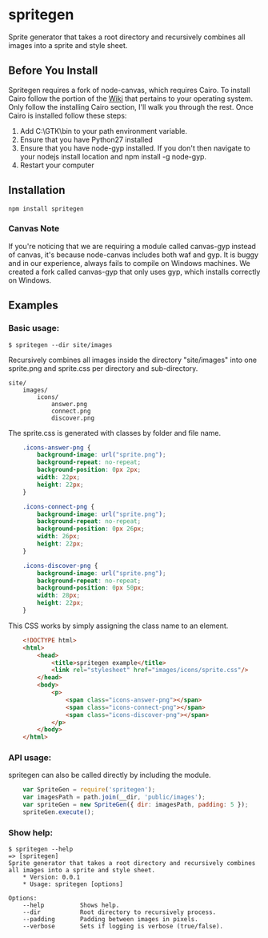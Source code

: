 spritegen
=========

Sprite generator that takes a root directory and recursively combines all images into a sprite and style sheet.

## Before You Install
Spritegen requires a fork of node-canvas, which requires Cairo. To install Cairo follow the portion of the [Wiki](https://github.com/LearnBoost/node-canvas/wiki/_pages) that pertains to your operating system.
Only follow the installing Cairo section, I'll walk you through the rest. Once Cairo is installed follow these steps:

1. Add C:\GTK\bin to your path environment variable.
2. Ensure that you have Python27 installed
3. Ensure that you have node-gyp installed. If you don't then navigate to your nodejs install location and npm install -g node-gyp.
4. Restart your computer

## Installation
    npm install spritegen

### Canvas Note
If you're noticing that we are requiring a module called canvas-gyp instead of canvas, it's because node-canvas includes both waf and gyp. It is buggy and in our experience, always fails to compile on Windows machines. We created a fork called canvas-gyp that only uses gyp, which installs correctly on Windows.
## Examples

### Basic usage:

	$ spritegen --dir site/images

Recursively combines all images inside the directory "site/images" into one sprite.png and sprite.css per directory and sub-directory.

    site/
        images/
            icons/
                answer.png
                connect.png
                discover.png

The sprite.css is generated with classes by folder and file name.

```css
    .icons-answer-png {
        background-image: url("sprite.png");
        background-repeat: no-repeat;
        background-position: 0px 2px;
        width: 22px;
        height: 22px;
    }

    .icons-connect-png {
        background-image: url("sprite.png");
        background-repeat: no-repeat;
        background-position: 0px 26px;
        width: 26px;
        height: 22px;
    }

    .icons-discover-png {
        background-image: url("sprite.png");
        background-repeat: no-repeat;
        background-position: 0px 50px;
        width: 28px;
        height: 22px;
    }
```

This CSS works by simply assigning the class name to an element.

```html
	<!DOCTYPE html>
	<html>
		<head>
			<title>spritegen example</title>
			<link rel="stylesheet" href="images/icons/sprite.css"/>
		</head>
		<body>
			<p>
				<span class="icons-answer-png"></span>
				<span class="icons-connect-png"></span>
				<span class="icons-discover-png"></span>
			</p>
		</body>
	</html>
```

### API usage:

spritegen can also be called directly by including the module.

```javascript
    var SpriteGen = require('spritegen');
    var imagesPath = path.join(__dir, 'public/images');
    var spriteGen = new SpriteGen({ dir: imagesPath, padding: 5 });
    spriteGen.execute();
```

### Show help:

	$ spritegen --help
    => [spritegen]
    Sprite generator that takes a root directory and recursively combines all images into a sprite and style sheet.
        * Version: 0.0.1
        * Usage: spritegen [options]

    Options:
        --help			Shows help.
        --dir			Root directory to recursively process.
        --padding		Padding between images in pixels.
        --verbose		Sets if logging is verbose (true/false).